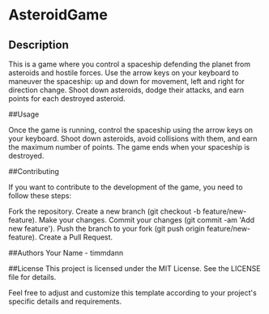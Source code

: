 # AsteroidGame

## Description

This is a game where you control a spaceship defending the planet from asteroids and hostile forces. Use the arrow keys on your keyboard to maneuver the spaceship: up and down for movement, left and right for direction change. Shoot down asteroids, dodge their attacks, and earn points for each destroyed asteroid.

##Usage

Once the game is running, control the spaceship using the arrow keys on your keyboard. Shoot down asteroids, avoid collisions with them, and earn the maximum number of points. The game ends when your spaceship is destroyed.

##Contributing

If you want to contribute to the development of the game, you need to follow these steps:

Fork the repository.
Create a new branch (git checkout -b feature/new-feature).
Make your changes.
Commit your changes (git commit -am 'Add new feature').
Push the branch to your fork (git push origin feature/new-feature).
Create a Pull Request.

##Authors
Your Name - timmdann

##License
This project is licensed under the MIT License. See the LICENSE file for details.

Feel free to adjust and customize this template according to your project's specific details and requirements.
